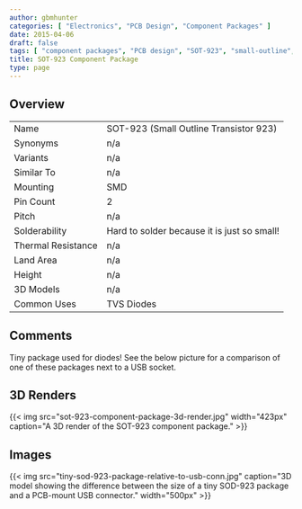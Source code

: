 ```yaml
---
author: gbmhunter
categories: [ "Electronics", "PCB Design", "Component Packages" ]
date: 2015-04-06
draft: false
tags: [ "component packages", "PCB design", "SOT-923", "small-outline", "transistor" ]
title: SOT-923 Component Package
type: page
---
```


## Overview

<table>
<tbody >
<tr >

<td >Name
</td>

<td >SOT-923 (Small Outline Transistor 923)
</td>
</tr>
<tr >

<td >Synonyms
</td>

<td >n/a
</td>
</tr>
<tr >

<td >Variants
</td>

<td >n/a
</td>
</tr>
<tr >

<td >Similar To
</td>

<td >n/a
</td>
</tr>
<tr >

<td >Mounting
</td>

<td >SMD
</td>
</tr>
<tr >

<td >Pin Count
</td>

<td >2
</td>
</tr>
<tr >

<td >Pitch
</td>

<td >n/a
</td>
</tr>
<tr >

<td >Solderability
</td>

<td >Hard to solder because it is just so small!
</td>
</tr>
<tr >

<td >Thermal Resistance
</td>

<td >n/a
</td>
</tr>
<tr >

<td >Land Area
</td>

<td >n/a
</td>
</tr>
<tr >

<td >Height
</td>

<td >n/a
</td>
</tr>
<tr >

<td >3D Models
</td>

<td >n/a
</td>
</tr>
<tr >

<td >Common Uses
</td>

<td >TVS Diodes


</td>
</tr>
</tbody>
</table>

## Comments

Tiny package used for diodes! See the below picture for a comparison of one of these packages next to a USB socket.

## 3D Renders

{{< img src="sot-923-component-package-3d-render.jpg" width="423px" caption="A 3D render of the SOT-923 component package."  >}}

## Images

{{< img src="tiny-sod-923-package-relative-to-usb-conn.jpg" caption="3D model showing the difference between the size of a tiny SOD-923 package and a PCB-mount USB connector."  width="500px" >}}
